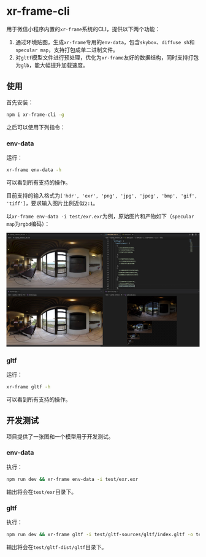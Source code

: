 # xr-frame-cli

用于微信小程序内置的`xr-frame`系统的CLI，提供以下两个功能：

1. 通过环境贴图，生成`xr-frame`专用的`env-data`，包含`skybox`、`diffuse sh`和`specular map`，支持打包成单二进制文件。
2. 对`gltf`模型文件进行预处理，优化为`xr-frame`友好的数据结构，同时支持打包为`glb`，能大幅提升加载速度。

## 使用

首先安装：

```sh
npm i xr-frame-cli -g
```

之后可以使用下列指令：

### env-data

运行：

```sh
xr-frame env-data -h
```

可以看到所有支持的操作。

目前支持的输入格式为`['hdr', 'exr', 'png', 'jpg', 'jpeg', 'bmp', 'gif', 'tiff']`，要求输入图片比例近似`2:1`。

以`xr-frame env-data -i test/exr.exr`为例，原始图片和产物如下（`specular map`为`rgbd`编码）：

![](./doc/env-data.jpg)


### gltf

运行：

```sh
xr-frame gltf -h
```

可以看到所有支持的操作。

## 开发测试

项目提供了一张图和一个模型用于开发测试。

### env-data

执行：

```sh
npm run dev && xr-frame env-data -i test/exr.exr
```

输出将会在`test/exr`目录下。

### gltf

执行：

```sh
npm run dev && xr-frame gltf -i test/gltf-sources/gltf/index.gltf -o test/gltf-dist
```

输出将会在`test/gltf-dist/gltf`目录下。
